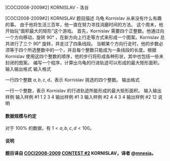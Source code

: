 



[COCI2008-2009#2] KORNISLAV - 洛谷














[COCI2008-2009#2] KORNISLAV
题目描述
乌龟 Kornislav 从来没有什么有趣的事。 由于他将生活三百年，他一直在努力寻找消磨时间的方法。 这个周末，他开始玩“面积最大的矩形”这个游戏。
首先，Kornislav 需要四个正整数。他通过向一个方向移动，旋转 $90°$ ，在新方向上行走等方式来形成一个图案。Kornislav 总共进行了三个 $90°$ 旋转，并走过了四条线段。
当朝某个方向行走时，他的步数必须等于四个所选整数中的一个，并且每个整数只能成为一条线段的长度。根据 Kornislav 使用这四个整数的顺序，他的步行将形成各种形状，其中也包括一些未封闭的图案。
编写一个程序，计算出乌龟的行进轨迹可以形成的最大矩形面积。
输入输出格式
输入格式

一行四个整数 $a,b,c,d$，表示 Kornislav 挑选的四个整数。
输出格式

一行一个整数，表示 Kornislav 的行进轨迹所能形成的最大矩形面积。
输入输出样例
输入样例 #1
1 2 3 4
输出样例 #1
3
输入样例 #2
4 4 3 4
输出样例 #2
12
说明
#### 数据规模与约定
对于 $100\%$ 的数据，有 $1<a,b,c,d<100$。
#### 说明
#### 题目译自 [COCI2008-2009](https://hsin.hr/coci/archive/2008_2009/) [CONTEST #2](https://hsin.hr/coci/archive/2008_2009/contest2_tasks.pdf) KORNISLAV，译者 @[mnesia](https://www.luogu.com.cn/user/115711)。






